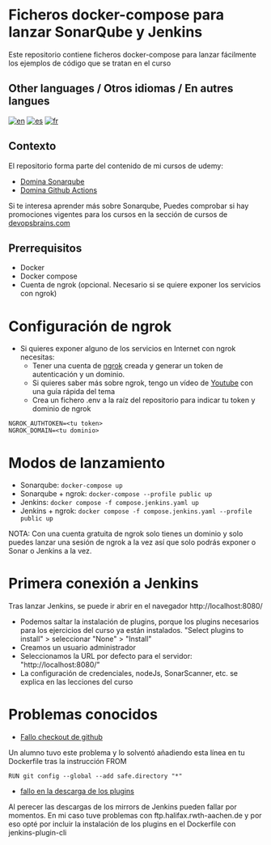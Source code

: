 # Ficheros docker-compose para lanzar SonarQube y Jenkins

Este repositorio contiene ficheros docker-compose para lanzar fácilmente los ejemplos de código que se tratan en el curso

## Other languages / Otros idiomas / En autres langues
[![en](https://img.shields.io/badge/in-english-yellow.svg)](https://github.com/BrainsDevOps/sonarqube-udemy-docker-compose/blob/main/readme.md)
[![es](https://img.shields.io/badge/en-español-yellow.svg)](https://github.com/BrainsDevOps/sonarqube-udemy-docker-compose/blob/main/readme-es.md)
[![fr](https://img.shields.io/badge/en-français-red.svg)](https://github.com/BrainsDevOps/sonarqube-udemy-docker-compose/blob/main/readme-fr.md)

## Contexto
El repositorio forma parte del contenido de mi cursos de udemy:
* [Domina Sonarqube](https://www.udemy.com/course/domina-sonarqube/?referralCode=EF59257E7D8DC3026D6D)
* [Domina Github Actions](https://www.udemy.com/course/domina-github-actions/?referralCode=CBFBAF72C38BE758CFE1)

Si te interesa aprender más sobre Sonarqube, Puedes comprobar si hay promociones vigentes para los cursos en la sección de cursos de [devopsbrains.com](https://devopsbrains.com/cursos/)

## Prerrequisitos
* Docker
* Docker compose
* Cuenta de ngrok (opcional. Necesario si se quiere exponer los servicios con ngrok)

# Configuración de ngrok
* Si quieres exponer alguno de los servicios en Internet con ngrok necesitas:
    * Tener una cuenta de [ngrok](https://ngrok.com/) creada y generar un token de autenticación y un dominio.
    * Si quieres saber más sobre ngrok, tengo un vídeo de [Youtube](https://youtu.be/UW8BObHdi08) con una guía rápida del tema
    * Crea un fichero .env a la raíz del repositorio para indicar tu token y dominio de ngrok
```
NGROK_AUTHTOKEN=<tu token>
NGROK_DOMAIN=<tu dominio>
```

# Modos de lanzamiento
* Sonarqube: `docker-compose up`
* Sonarqube + ngrok: `docker-compose --profile public up`
* Jenkins: `docker compose -f compose.jenkins.yaml up`
* Jenkins + ngrok: `docker compose -f compose.jenkins.yaml --profile public up`

NOTA: Con una cuenta gratuita de ngrok solo tienes un dominio y solo puedes lanzar una sesión de ngrok a la vez así que solo podrás exponer o Sonar o Jenkins a la vez.

# Primera conexión a Jenkins
Tras lanzar Jenkins, se puede ir abrir en el navegador http://localhost:8080/

* Podemos saltar la instalación de plugins, porque los plugins necesarios para los ejercicios del curso ya están instalados. "Select plugins to install" > seleccionar "None" > "Install"
* Creamos un usuario administrador
* Seleccionamos la URL por defecto para el servidor: "http://localhost:8080/"
* La configuración de credenciales, nodeJs, SonarScanner, etc. se explica en las lecciones del curso

# Problemas conocidos
* [Fallo checkout de github](https://github.com/jenkinsci/helm-charts/issues/728)

Un alumno tuvo este problema y lo solventó añadiendo esta línea en tu Dockerfile tras la instrucción FROM

```
RUN git config --global --add safe.directory "*"
```

* [fallo en la descarga de los plugins](https://community.jenkins.io/t/issue-while-upgrading-plugins-on-latest-jenkins/9846)

Al perecer las descargas de los mirrors de Jenkins pueden fallar por momentos. En mi caso tuve problemas con ftp.halifax.rwth-aachen.de y por eso opté por incluir la instalación de los plugins en el Dockerfile con jenkins-plugin-cli
